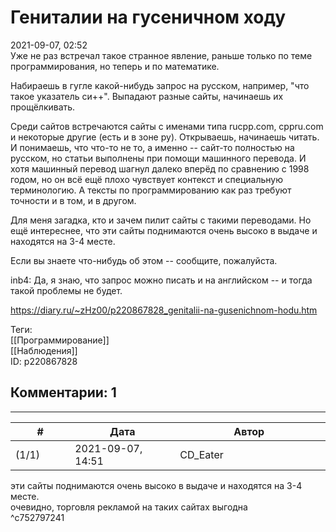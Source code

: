 Гениталии на гусеничном ходу
============================

  
2021-09-07, 02:52  
 Уже не раз встречал такое странное явление, раньше только по теме программирования, но теперь и по математике.   
   
 Набираешь в гугле какой-нибудь запрос на русском, например, "что такое указатель си++". Выпадают разные сайты, начинаешь их прощёлкивать.   
   
 Среди сайтов встречаются сайты с именами типа rucpp.com, cppru.com и некоторые другие (есть и в зоне ру). Открываешь, начинаешь читать. И понимаешь, что что-то не то, а именно -- сайт-то полностью на русском, но статьи выполнены при помощи машинного перевода. И хотя машинный перевод шагнул далеко вперёд по сравнению с 1998 годом, но он всё ещё плохо чувствует контекст и специальную терминологию. А тексты по программированию как раз требуют точности и в том, и в другом.   
   
 Для меня загадка, кто и зачем пилит сайты с такими переводами. Но ещё интереснее, что эти сайты поднимаются очень высоко в выдаче и находятся на 3-4 месте.   
   
 Если вы знаете что-нибудь об этом -- сообщите, пожалуйста.   
   
 inb4: Да, я знаю, что запрос можно писать и на английском -- и тогда такой проблемы не будет.   
  
<https://diary.ru/~zHz00/p220867828_genitalii-na-gusenichnom-hodu.htm>  
  
Теги:  
[[Программирование]]  
[[Наблюдения]]  
ID: p220867828  


Комментарии: 1
--------------

  


---



|         #         |              Дата              |                     Автор                     |           ID           |
| --- | --- | --- | --- |
| (1/1) | 2021-09-07, 14:51 | CD\_Eater | c752797241 |

  
  эти сайты поднимаются очень высоко в выдаче и находятся на 3-4 месте.    
 очевидно, торговля рекламой на таких сайтах выгодна   
 ^c752797241